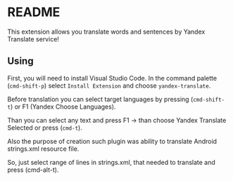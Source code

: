 # README

This extension allows you translate words and sentences by Yandex Translate service!

## Using

First, you will need to install Visual Studio Code. In the command palette (`cmd-shift-p`) select `Install Extension` and choose `yandex-translate`.

Before translation you can select target languages by pressing (`cmd-shift-t`) or F1 (Yandex Choose Languages).

Than you can select any text and press F1 -> than choose Yandex Translate Selected or press (`cmd-t`).

Also the purpose of creation such plugin was ability to translate Android strings.xml resource file.

So, just select range of lines in strings.xml, that needed to translate and press (cmd-alt-t).


